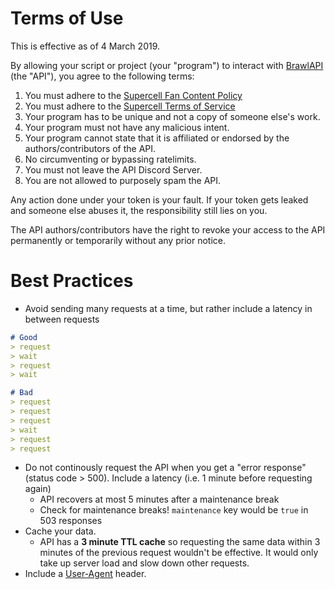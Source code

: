 # Terms of Use

This is effective as of 4 March 2019.

By allowing your script or project (your "program") to interact with [BrawlAPI](https://brawlapi.cf/api) (the "API"), you agree to the following terms:

1. You must adhere to the [Supercell Fan Content Policy](https://supercell.com/en/fan-content-policy/)
2. You must adhere to the [Supercell Terms of Service](https://supercell.com/en/terms-of-service/)
3. Your program has to be unique and not a copy of someone else's work. 
4. Your program must not have any malicious intent.
5. Your program cannot state that it is affiliated or endorsed by the authors/contributors of the API. 
6. No circumventing or bypassing ratelimits.
7. You must not leave the API Discord Server.
8. You are not allowed to purposely spam the API.

Any action done under your token is your fault. If your token gets leaked and someone else abuses it, the responsibility still lies on you.

The API authors/contributors have the right to revoke your access to the API permanently or temporarily without any prior notice. 

# Best Practices
- Avoid sending many requests at a time, but rather include a latency in between requests
```markdown
# Good
> request
> wait
> request
> wait

# Bad
> request
> request
> request
> wait
> request
> request
```
- Do not continously request the API when you get a "error response" (status code > 500). Include a latency (i.e. 1 minute before requesting again)
    - API recovers at most 5 minutes after a maintenance break
    - Check for maintenance breaks! `maintenance` key would be `true` in 503 responses
- Cache your data. 
    - API has a **3 minute TTL cache** so requesting the same data within 3 minutes of the previous request wouldn't be effective. It would only take up server load and slow down other requests.
- Include a [User-Agent](https://developer.mozilla.org/en-US/docs/Web/HTTP/Headers/User-Agent) header.
